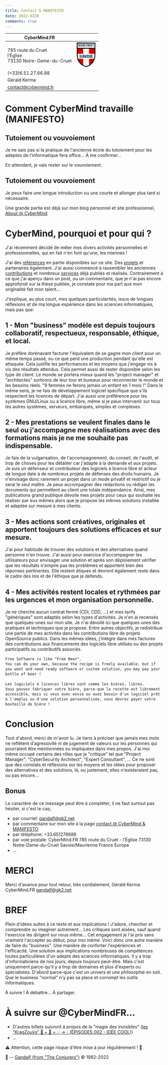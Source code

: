 ```yaml
---
title: Contact & MANIFESTO
date: 2022-0220
comments: true
---
```


| CyberMind.FR | |
| --- | :-: |
| 785 route du Cruet <br /> l’Église <br /> 73130 Notre-Dame-du-Cruet | <img src="/uploads/images/NDDC_H240.png" width="64px"> |
| (+33)6.51.27.66.88 |
| Gérald Kerma |
| <contact@cybermind.fr> |

# Comment CyberMind travaille (MANIFESTO)

## Tutoiement ou vouvoiement

Je ne sais pas si la pratique de l'ancienne école du tutoiement pour les adeptes de l'informatique fera office…
À me confirmer…

En attendant, je vais rester sur le vouvoiement.

## Tutoiement ou vouvoiement

Je peux faire une longue introduction ou une courte et allonger plus tard si nécessaire.

Une grande partie est déjà sur mon blog personnel et site professionnel, [About @ CyberMind](https://CyberMind.FR/fr/about/)

# CyberMind, pourquoi et pour qui ?

J'ai récemment décidé de mêler mes divers activités personnelles et professionnelles, qui en fait n'en font qu'une, les miennes !

J'ai des [références](https://CyberMind.FR/fr/references/) en partie disponibles sur ce site.
Des [projets](https://CyberMind.FR/fr/projects/) et partenaires également.
J'ai aussi commencé à rassembler les anciennes [contributions](https://CyberMind.FR/tags/contribute/) et nombreux [services](https://CyberMind.FR/fr/projects/) déjà publiés et réalisés.
Contrairement à ce que j'ai aperçu dans un post, ou un commentaire, que je n'ai pas encore approfondi sur la thèse publiée, je constate pour ma part que mon originalité fait mon talent…

J'explique, au plus court, mes quelques particularités, issus de longues réflexions et de ma longue expérience dans les sciences informatiques, mais pas que:

## 1 - Mon "business" modèle est depuis toujours collaboratif, respectueux, responsable, éthique, et local.

Je préfère dorénavant facturer l'équivalent de se gagne mon client pour un même temps passé, ou ce que perd une production pendant qu'elle est attaquée.
Cela justifie les performances et les moyens que j'engage vis à vis des résultats attendus.
Cela permet aussi de rester disponible selon les type de client.
Le monde se portera mieux quand les "project manager" et "architectes" sortirons de leur tour et bureaux pour reconnecter le monde et les besoins réels.
"9 femmes ne ferons jamais un enfant en 1 mois !"
Dans le même sens, je ne fais de développement logiciel spécifique que s'ils respectent les licences de départ.
J'ai aussi une préférence pour les systèmes GNU/Linux ou à licence libre, même si je peux intervenir sur tous les autres systèmes, serveurs, embarqués, simples et complexes.

## 2 - Mes prestations se veulent finales dans le seul ou j'accompagne mes réalisations avec des formations mais je ne me souhaite pas indispensable.

Je fais de la vulgarisation, de l'accompagnement, du conseil, de l'audit, et trop de choses pour les détailler car j'adapte à la demande et aux projets.
Je suis un défenseur et contributeur des logiciels à licence libre et acteur de longue date à de nombreux projets de défenses des droits humains.
Je n'envisage donc rarement un projet dans un mode privatif et restrictif ou je serai le seul maître.
Je peux accompagner des rédactions ou rédiger les documents qui permettent au client une totale indépendance.
Ainsi, mes publications grand publique dévoile mes projets pour ceux qui souhaite les réaliser par eux mêmes alors que je propose les mêmes solutions installée et adaptée sur mesure à mes clients.

## 3 - Mes actions sont créatives, originales et apportent toujours des solutions efficaces et sur mesure.

J'ai pour habitude de trouver des solutions et des alternatives quand personne n'en trouve.
J'ai aussi pour exercice d'accompagner les utilisateurs pour envisager une solution et après son déploiement vérifier que les résultats n'empire pas les problèmes et apportent bien des réponses pertinentes.
Elle restent étiques et devront également reste dans le cadre des lois et de l'éthique que je défends.

## 4 - Mes activités restent locales et rythmées par les urgences et mon organisation personnelle.

Je ne cherche aucun contrat fermé (CDI, CDD, …) et mes tarifs "génériques" sont adaptés selon les types d'activités.
Je n'en ai recensés que quelques-unes sur mon site.
Je n'ai dévoilé ici que quelques unes des pratiques et techniques que je propose.
Entre autres objectifs, je redistribue une partie de mes activités dans les contributions libre de projets OpenSource publics.
Dans les mêmes idées, j'intègre dans mes factures des contributions aux financements des logiciels libre utilisés ou des projets participatifs ou contributifs associés.

	Free Software is like "Free Beer".
	You can do your own, because the recipe is freely available, but if you want and need ready software or custom solution, you may pay your bottle of beer !

	Les logiciels à licences libres sont comme les bières, libres.
	Vous pouvez fabriquer votre bière, parce-que la recette est librement accessible, mais si vous avec envie ou avez besoin d'un logiciel prêt à l'emploi ou d'une solution personnalisée, vous devrez payer votre bouteille de bière !

# Conclusion

Tout d'abord, merci de m'avoir lu.
Je tiens à préciser que jamais mes mots ne reflètent d'agressivité ni de jugement de valeurs sur les personnes qui pourraient être mentionnées ou impliquées dans mes propos.
J'ai moi même occupé certains des rôles que je "critique" tel que "Project Manager", "CyberSecurity Architect", "Expert Consultant", …
Ce ne sont que des constats et réflexions sur les moyens et les idées pour proposer des alternatives et des solutions, là, ou justement, elles n'existeraient pas, ou pas encore…

## Bonus

Le caractère de ce message peut être à compléter, il ne faut surtout pas hésiter, si c'est le cas;
- par courriel: gandalf@gk2.net
- par commentaire sur mon site à la page [contact @ CyberMind & MANIFESTO](https://cybermind.fr/fr/contact/)
- par téléphone: +33.651276688
- par voie postale:
CyberMind.FR
785 route du Cruet - l'Église
73130 Notre-Dame-du-Cruet
Savoie/Maurienne
France
Europe
- …

# MERCI

Merci d'avance pour tout retour,
très cordialement,
Gérald Kerma
CyberMind.FR
gandalf@gk2.net

# BREF

Plein d'idées suites à ce texte et aux implications !
J'adore, chercher et comprendre ou imaginer autrement…
Les critiques sont aisées, sauf quand l'exercice les dirigent sur nous même…
Cet engagement je l'ai pris sans vraiment l'accepter au début, pour moi même.
Voici donc une autre manière de faire du "business".
Une manière de conforter l'expériences et l'efficacité.
Une solution aux implications nombreuses de compétences toutes particulières d'un adepte des sciences informatiques.
Il y a trop d'informaticiens de nos jours, depuis toujours peut-être.
Mais c'est uniquement parce-qu'il y a trop de domaines et plus d'experts ou spécialistes.
D'abord parce-que c'est un univers et une philosophie en soit.
Que le business "normal" n'y pas sa place et corrompt les outils informatiques.

À suivre !
À débattre…
À partager.

# À suivre sur @CyberMindFR… #

- D'autres billets suivront à propos de la "magie des invisibles" ([les “KragZouÿs” 🤖 + 🎲 = 💡 -> 💧 (ÉPISODES 002 - IDÉE COOL)](https://cybermind.fr/tags/Idee-Cool/))
- …

⚠️ Attention, cette page risque d'être mise à jour régulièrement ! 👀

🧙 -- [Gandalf (from "The Conjurers")](mailto:Gandalf@Gk2.NET?subject=The%20Conjurers%20%3F) ©️ 1982-2022